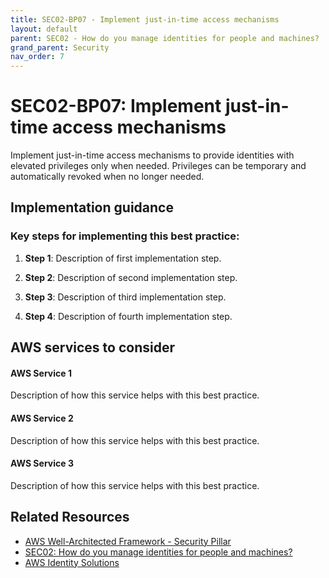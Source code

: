 ```yaml
---
title: SEC02-BP07 - Implement just-in-time access mechanisms
layout: default
parent: SEC02 - How do you manage identities for people and machines?
grand_parent: Security
nav_order: 7
---
```


<div class="pillar-header">
  <h1>SEC02-BP07: Implement just-in-time access mechanisms</h1>
  <p>Implement just-in-time access mechanisms to provide identities with elevated privileges only when needed. Privileges can be temporary and automatically revoked when no longer needed.</p>
</div>

## Implementation guidance

### Key steps for implementing this best practice:

1. **Step 1**: Description of first implementation step.

2. **Step 2**: Description of second implementation step.

3. **Step 3**: Description of third implementation step.

4. **Step 4**: Description of fourth implementation step.

## AWS services to consider

<div class="aws-service">
  <div class="aws-service-content">
    <h4>AWS Service 1</h4>
    <p>Description of how this service helps with this best practice.</p>
  </div>
</div>

<div class="aws-service">
  <div class="aws-service-content">
    <h4>AWS Service 2</h4>
    <p>Description of how this service helps with this best practice.</p>
  </div>
</div>

<div class="aws-service">
  <div class="aws-service-content">
    <h4>AWS Service 3</h4>
    <p>Description of how this service helps with this best practice.</p>
  </div>
</div>

<div class="related-resources">
  <h2>Related Resources</h2>
  <ul>
    <li><a href="https://docs.aws.amazon.com/wellarchitected/latest/security-pillar/welcome.html">AWS Well-Architected Framework - Security Pillar</a></li>
    <li><a href="https://docs.aws.amazon.com/wellarchitected/latest/framework/sec-02.html">SEC02: How do you manage identities for people and machines?</a></li>
    <li><a href="https://aws.amazon.com/identity/">AWS Identity Solutions</a></li>
  </ul>
</div>
